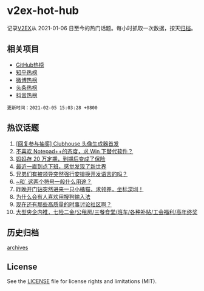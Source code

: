 # v2ex-hot-hub

 记录[V2EX](https://www.v2ex.com/)从 2021-01-06 日至今的热门话题。每小时抓取一次数据，按天[归档](archives)。
 
 ## 相关项目

- [GitHub热榜](https://github.com/lonnyzhang423/github-hot-hub)
- [知乎热榜](https://github.com/lonnyzhang423/zhihu-hot-hub)
- [微博热榜](https://github.com/lonnyzhang423/weibo-hot-hub)
- [头条热榜](https://github.com/lonnyzhang423/toutiao-hot-hub)
- [抖音热榜](https://github.com/lonnyzhang423/douyin-hot-hub)


 `更新时间：2021-02-05 15:03:28 +0800`

## 热议话题

1. [[回复参与抽奖] Clubhouse 头像生成器首发](https://www.v2ex.com/t/751338)
1. [不喜欢 Notepad++的态度，求 Win 下替代软件？](https://www.v2ex.com/t/751483)
1. [妈妈存 20 万定期，到期后变成了保险](https://www.v2ex.com/t/751490)
1. [最近一直到点下班，感觉发现了新世界](https://www.v2ex.com/t/751309)
1. [兄弟们有被领导突然强行安排换开发语言的吗？](https://www.v2ex.com/t/751355)
1. [~和` 这两个符号一般什么用途？](https://www.v2ex.com/t/751270)
1. [昨晚开门钻突然进来一只小橘猫，求领养，坐标深圳！](https://www.v2ex.com/t/751440)
1. [为什么会有人喜欢用搜狗输入法](https://www.v2ex.com/t/751426)
1. [现在还有那些高质量的时事讨论社区啊？](https://www.v2ex.com/t/751371)
1. [大型央企内推，七险二金/公租房/三餐食堂/班车/各种补贴/工会福利/高年终奖](https://www.v2ex.com/t/751375)

## 历史归档

[archives](archives)

## License

See the [LICENSE](LICENSE) file for license rights and limitations (MIT).
